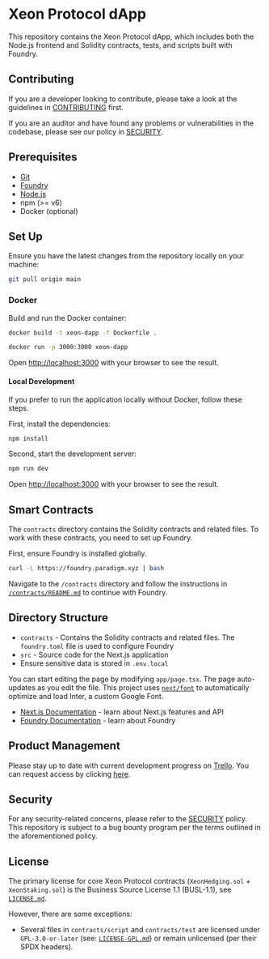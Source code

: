 # Xeon Protocol dApp

This repository contains the Xeon Protocol dApp, which includes both the Node.js frontend and Solidity contracts, tests, and scripts built with Foundry.

## Contributing

If you are a developer looking to contribute, please take a look at the guidelines in [CONTRIBUTING](https://github.com/xeon-protocol/xeon-testnet/blob/main/CONTRIBUTING.md) first.

If you are an auditor and have found any problems or vulnerabilities in the codebase, please see our policy in [SECURITY](https://github.com/xeon-protocol/xeon-testnet/blob/main/SECURITY.md).

## Prerequisites

- [Git](https://git-scm.com/downloads)
- [Foundry](https://github.com/foundry-rs/foundry)
- [Node.js](https://nodejs.org/en/download/)
- npm (>= v6)
- Docker (optional)

## Set Up

Ensure you have the latest changes from the repository locally on your machine:

```sh
git pull origin main
```

### Docker

Build and run the Docker container:

```sh
docker build -t xeon-dapp -f Dockerfile .

docker run -p 3000:3000 xeon-dapp
```

Open [http://localhost:3000](http://localhost:3000) with your browser to see the result.

#### Local Development

If you prefer to run the application locally without Docker, follow these steps.

First, install the dependencies:

```sh
npm install
```

Second, start the development server:

```sh
npm run dev
```

Open [http://localhost:3000](http://localhost:3000) with your browser to see the result.

## Smart Contracts

The `contracts` directory contains the Solidity contracts and related files.
To work with these contracts, you need to set up Foundry.

First, ensure Foundry is installed globally.

```sh
curl -L https://foundry.paradigm.xyz | bash
```

Navigate to the `/contracts` directory and follow the instructions in [`/contracts/README.md`](https://github.com/xeon-protocol/xeon-dapp/blob/main/contracts/README.md) to continue with Foundry.

## Directory Structure

- `contracts` - Contains the Solidity contracts and related files. The `foundry.toml` file is used to configure Foundry
- `src` - Source code for the Next.js application
- Ensure sensitive data is stored in `.env.local`

You can start editing the page by modifying `app/page.tsx`. The page auto-updates as you edit the file.
This project uses [`next/font`](https://nextjs.org/docs/basic-features/font-optimization) to automatically optimize and load Inter, a custom Google Font.

- [Next.js Documentation](https://nextjs.org/docs) - learn about Next.js features and API
- [Foundry Documentation](https://book.getfoundry.sh/) - learn about Foundry

## Product Management

Please stay up to date with current development progress on [Trello](https://trello.com/b/mW198hKo/xeon-protocol-board). You can request access by clicking [here](https://trello.com/invite/b/mW198hKo/ATTIc305ea03ad04139d54ef382b7a276d651224A655/xeon-protocol-board).

## Security

For any security-related concerns, please refer to the [SECURITY](https://github.com/xeon-protocol/xeon-dapp/blob/main/SECURITY.md) policy. This repository is subject to a bug bounty program per the terms outlined in the aforementioned policy.

## License

The primary license for core Xeon Protocol contracts (`XeonHedging.sol` + `XeonStaking.sol`) is the Business Source License 1.1 (BUSL-1.1), see [`LICENSE.md`](https://github.com/xeon-protocol/xeon-dapp/blob/main/LICENSE.md).

However, there are some exceptions:

- Several files in `contracts/script` and `contracts/test` are licensed under `GPL-3.0-or-later` (see: [`LICENSE-GPL.md`](https://github.com/xeon-protocol/xeon-dapp/blob/main/LICENSE-GPL.md)) or remain unlicensed (per their SPDX headers).
